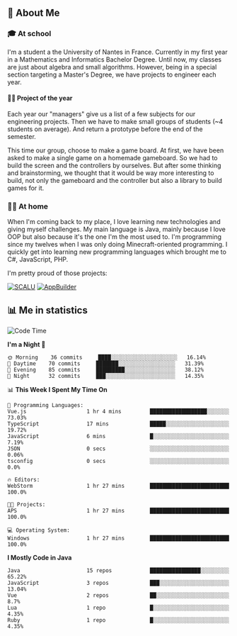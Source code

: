 ## 👀 About Me

### 🎓 At school

I'm a student a the University of Nantes in France. Currently in my first year in a Mathematics and Informatics Bachelor Degree. Until now, my classes are just about algebra and small algorithms. However, being in a special section targeting a Master's Degree, we have projects to engineer each year. 

#### 🔧🔬 Project of the year

Each year our "managers" give us a list of a few subjects for our engineering projects. Then we have to make small groups of students (~4 students on average). And return a prototype before the end of the semester.

This time our group, choose to make a game board. At first, we have been asked to make a single game on a homemade gameboard. So we had to build the screen and the controllers by ourselves. 
But after some thinking and brainstorming, we thought that it would be way more interesting to build, not only the gameboard and the controller but also a library to build games for it.

### 👨‍💻 At home

When I'm coming back to my place, I love learning new technologies and giving myself challenges. My main language is Java, mainly because I love OOP but also because it's the one I'm the most used to. I'm programming since my twelves when I was only doing Minecraft-oriented programming.  I quickly get into learning new programming languages which brought me to C#, JavaScript, PHP. 

I'm pretty proud of those projects:

[![SCALU](https://github-readme-stats.vercel.app/api/pin?username=renardfute&repo=SCALU)](https://github.com/renardfute/scalu)
[![AppBuilder](https://github-readme-stats.vercel.app/api/pin?username=pulsedev2&repo=AppBuilder)](https://github.com/pulsedev2/AppBuilder)

## 📊 Me in statistics
<!--START_SECTION:waka-->
![Code Time](http://img.shields.io/badge/Code%20Time-153%20hrs%2032%20mins-blue)

**I'm a Night 🦉** 

```text
🌞 Morning    36 commits     ████░░░░░░░░░░░░░░░░░░░░░   16.14% 
🌆 Daytime    70 commits     ███████░░░░░░░░░░░░░░░░░░   31.39% 
🌃 Evening    85 commits     █████████░░░░░░░░░░░░░░░░   38.12% 
🌙 Night      32 commits     ███░░░░░░░░░░░░░░░░░░░░░░   14.35%

```


📊 **This Week I Spent My Time On** 

```text
💬 Programming Languages: 
Vue.js                   1 hr 4 mins         ██████████████████░░░░░░░   73.03% 
TypeScript               17 mins             █████░░░░░░░░░░░░░░░░░░░░   19.72% 
JavaScript               6 mins              █░░░░░░░░░░░░░░░░░░░░░░░░   7.19% 
JSON                     0 secs              ░░░░░░░░░░░░░░░░░░░░░░░░░   0.06% 
tsconfig                 0 secs              ░░░░░░░░░░░░░░░░░░░░░░░░░   0.0%

🔥 Editors: 
WebStorm                 1 hr 27 mins        █████████████████████████   100.0%

🐱‍💻 Projects: 
APS                      1 hr 27 mins        █████████████████████████   100.0%

💻 Operating System: 
Windows                  1 hr 27 mins        █████████████████████████   100.0%

```

**I Mostly Code in Java** 

```text
Java                     15 repos            ████████████████░░░░░░░░░   65.22% 
JavaScript               3 repos             ███░░░░░░░░░░░░░░░░░░░░░░   13.04% 
Vue                      2 repos             ██░░░░░░░░░░░░░░░░░░░░░░░   8.7% 
Lua                      1 repo              █░░░░░░░░░░░░░░░░░░░░░░░░   4.35% 
Ruby                     1 repo              █░░░░░░░░░░░░░░░░░░░░░░░░   4.35%

```



<!--END_SECTION:waka-->
